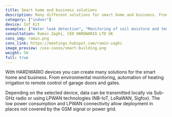 ```yaml
---
title: Smart home and business solutions
description: Many different solutions for smart home and business. From environmental monitoring to remote control of garage doors and gates.
category: ["indoor"]
device: IoT Kit
examples: ["Water leak detection", "Monitoring of soil moisture and temperature", "Smart mailbox", "Monitoring and testing of indoor quality", "Smart thermostat", "Programmable LED lighting", "Remote control of equipment (eg. garage doors or gates) "]
consultation: Ramin Zaghi, CEO HARDWARIO LTD UK
cons_img: ramin.png
cons_link: https://meetings.hubspot.com/ramin-zaghi
image_preview: /use-cases/smart-building.png
weight: 50
full: true
---
```


With HARDWARIO devices you can create many solutions for the smart home and business. From environmental monitoring, automation of heating irrigation to remote control of garage doors and gates.

Depending on the selected device, data can be transmitted locally via Sub-GHz radio or using LPWAN technologies (NB-IoT, LoRaWAN, Sigfox). The low power consumption and LPWAN connectivity allow deployment in places not covered by the GSM signal or power grid.